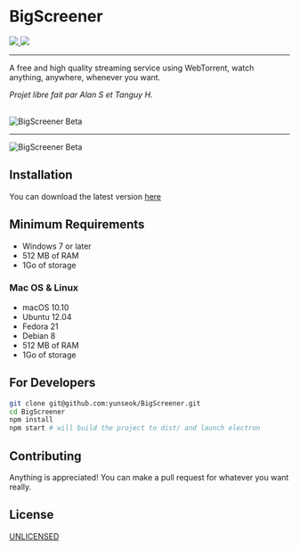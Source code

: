 # BigScreener

<a href="https://yunseok.dev/BigScreener" target="_blank">
  <img src="https://img.shields.io/github/package-json/v/yunseok/BigScreener.svg">
</a>
<a href="https://yunseok.dev/BigScreener" target="_blank">
  <img src="https://img.shields.io/github/license/yunseok/BigScreener.svg">
</a>
    
<hr>
        
A free and high quality streaming service using WebTorrent, watch anything, anywhere, whenever you want.

<i>Projet libre fait par Alan S et Tanguy H.</i>

<br>

<img src="https://i.imgur.com/O5YbOgj.jpg" alt="BigScreener Beta">  
<hr>
<img src="https://i.imgur.com/C85v05F.jpg" alt="BigScreener Beta">

## Installation

You can download the latest version [here](https://github.com/yunseok/BigScreener/releases)

## Minimum Requirements

- Windows 7 or later
- 512 MB of RAM
- 1Go of storage

### Mac OS & Linux

- macOS 10.10
- Ubuntu 12.04
- Fedora 21
- Debian 8
- 512 MB of RAM
- 1Go of storage

## For Developers

```bash
git clone git@github.com:yunseok/BigScreener.git
cd BigScreener
npm install
npm start # will build the project to dist/ and launch electron
```

## Contributing

Anything is appreciated! You can make a pull request for whatever you want really. 

## License

[UNLICENSED](https://unlicense.org/)
